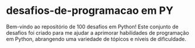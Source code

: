 # desafios-de-programacao em PY
Bem-vindo ao repositório de 100 desafios em Python! Este conjunto de desafios foi criado para  me ajudar a aprimorar  habilidades de programação em Python, abrangendo uma variedade de tópicos e níveis de dificuldade.
